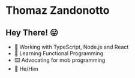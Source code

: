 # Thomaz Zandonotto

## Hey There! 😛

- 🔭 Working with TypeScript, Node.js and React
- 🌱 Learning Functional Programming
- ⌨️ Advocating for mob programming
- 🤗 He/Him

